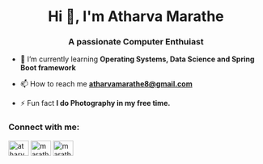 <h1 align="center">Hi 👋, I'm Atharva Marathe</h1>
<h3 align="center">A passionate Computer Enthuiast</h3>

- 🌱 I’m currently learning **Operating Systems, Data Science and Spring Boot framework**

- 📫 How to reach me **atharvamarathe8@gmail.com**

- ⚡ Fun fact **I do Photography in my free time.**

<h3 align="left">Connect with me:</h3>
<p align="left">
<a href="https://linkedin.com/in/atharva-marathe-6195621a5" target="blank"><img align="center" src="https://raw.githubusercontent.com/rahuldkjain/github-profile-readme-generator/master/src/images/icons/Social/linked-in-alt.svg" alt="atharva-marathe-6195621a5" height="30" width="40" /></a>
<a href="https://instagram.com/marathe.atharva" target="blank"><img align="center" src="https://raw.githubusercontent.com/rahuldkjain/github-profile-readme-generator/master/src/images/icons/Social/instagram.svg" alt="marathe.atharva" height="30" width="40" /></a>
<a href="https://www.leetcode.com/maratheatharva" target="blank"><img align="center" src="https://raw.githubusercontent.com/rahuldkjain/github-profile-readme-generator/master/src/images/icons/Social/leet-code.svg" alt="maratheatharva" height="30" width="40" /></a>
</p>
